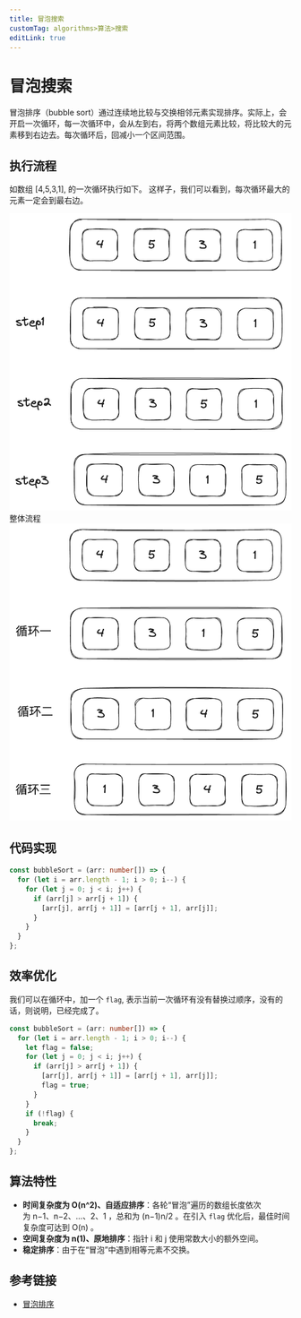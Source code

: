 ```yaml
---
title: 冒泡搜索
customTag: algorithms>算法>搜索
editLink: true
---
```


# 冒泡搜索

冒泡排序（bubble sort）通过连续地比较与交换相邻元素实现排序。实际上，会开启一次循环，每一次循环中，会从左到右，将两个数组元素比较，将比较大的元素移到右边去。每次循环后，回减小一个区间范围。

## 执行流程

如数组 \[4,5,3,1\], 的一次循环执行如下。
这样子，我们可以看到，每次循环最大的元素一定会到最右边。

![image.png](https://raw.githubusercontent.com/hua-bang/assert-store/master/20240419202303.png)
整体流程
![image.png](https://raw.githubusercontent.com/hua-bang/assert-store/master/20240419202533.png)

## 代码实现

```ts
const bubbleSort = (arr: number[]) => {
  for (let i = arr.length - 1; i > 0; i--) {
    for (let j = 0; j < i; j++) {
      if (arr[j] > arr[j + 1]) {
        [arr[j], arr[j + 1]] = [arr[j + 1], arr[j]];
      }
    }
  }
};
```

## 效率优化

我们可以在循环中，加一个 `flag`, 表示当前一次循环有没有替换过顺序，没有的话，则说明，已经完成了。

```ts
const bubbleSort = (arr: number[]) => {
  for (let i = arr.length - 1; i > 0; i--) {
    let flag = false;
    for (let j = 0; j < i; j++) {
      if (arr[j] > arr[j + 1]) {
        [arr[j], arr[j + 1]] = [arr[j + 1], arr[j]];
        flag = true;
      }
    }
    if (!flag) {
      break;
    }
  }
};
```

## 算法特性

- **时间复杂度为 O(n^2)、自适应排序**：各轮“冒泡”遍历的数组长度依次为 n−1、n−2、…、2、1 ，总和为 (n−1)n/2 。在引入 `flag` 优化后，最佳时间复杂度可达到 O(n) 。
- **空间复杂度为 n(1)、原地排序**：指针 i 和 j 使用常数大小的额外空间。
- **稳定排序**：由于在“冒泡”中遇到相等元素不交换。

## 参考链接
- [冒泡排序](https://www.hello-algo.com/chapter_sorting/bubble_sort/#1132)